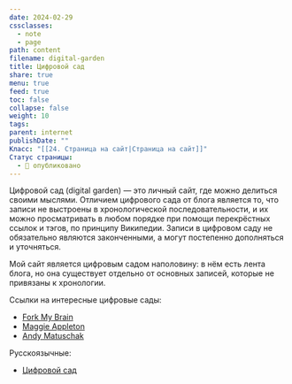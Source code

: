 ```yaml
---
date: 2024-02-29
cssclasses:
  - note
  - page
path: content
filename: digital-garden
title: Цифровой сад
share: true
menu: true
feed: true
toc: false
collapse: false
weight: 10
tags: 
parent: internet
publishDate: ""
Класс: "[[24. Страница на сайт|Страница на сайт]]"
Статус страницы:
  - 📢 опубликовано
---
```


Цифровой сад (digital garden) — это личный сайт, где можно делиться своими мыслями. Отличием цифрового сада от блога является то, что записи не выстроены в хронологической последовательности, и их можно просматривать в любом порядке при помощи перекрёстных ссылок и тэгов, по принципу Википедии. Записи в цифровом саду не обязательно являются законченными, а могут постепенно дополняться и уточняться.

Мой сайт является цифровым садом наполовину: в нём есть лента блога, но она существует отдельно от основных записей, которые не привязаны к хронологии.

Ссылки на интересные цифровые сады:

- [Fork My Brain](https://notes.nicolevanderhoeven.com/Fork+My+Brain)
- [Maggie Appleton](https://maggieappleton.com)
- [Andy Matuschak](https://notes.andymatuschak.org) 

Русскоязычные:

- [Цифровой сад](https://цифровой-сад.рф)

